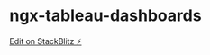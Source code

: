 # ngx-tableau-dashboards

[Edit on StackBlitz ⚡️](https://stackblitz.com/edit/ngx-tableau-dashboards)